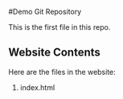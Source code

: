 #Demo Git Repository

This is the first file in this repo.

## Website Contents

Here are the files in the website:

1. index.html

